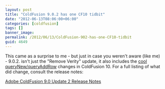 ```yaml
---
layout: post
title: "ColdFusion 9.0.2 has one CF10 tidbit"
date: "2012-06-13T08:06:00+06:00"
categories: [coldfusion]
tags: []
banner_image: 
permalink: /2012/06/13/ColdFusion-902-has-one-CF10-tidbit
guid: 4649
---
```


This came as a surprise to me - but just in case you weren't aware (like me) - 9.0.2. isn't just the "Remove Verity" update, it also includes the <a href="http://www.raymondcamden.com/index.cfm/2012/1/11/ColdFusion-Zeus-POTW-queryNewqueryAddRow">cool queryNew/queryAddRow</a> changes in ColdFusion 10. For a full listing of what did change, consult the release notes:

<a href="http://helpx.adobe.com/coldfusion/release-note/coldfusion-9-0-update-2.html">Adobe ColdFusion 9.0 Update 2 Release Notes</a>